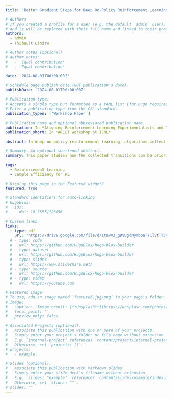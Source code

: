 ```yaml
---
title: 'Better Gradient Steps for Deep On-Policy Reinforcement Learning'

# Authors
# If you created a profile for a user (e.g. the default `admin` user), write the username (folder name) here
# and it will be replaced with their full name and linked to their profile.
authors:
  - admin
  - Thibault Lahire

# Author notes (optional)
# author_notes:
#   - 'Equal contribution'
#   - 'Equal contribution'

date: '2024-08-01T00:00:00Z'

# Schedule page publish date (NOT publication's date).
publishDate: '2024-08-01T00:00:00Z'

# Publication type.
# Accepts a single type but formatted as a YAML list (for Hugo requirements).
# Enter a publication type from the CSL standard.
publication_types: ['Workshop Paper']

# Publication name and optional abbreviated publication name.
publication: In *Aligning Reinforcement Learning Experimentalists and Theorists Workshop at International Conference on Machine Learning*
publication_short: In *ARLET workshop at ICML*

abstract: In deep on-policy reinforcement learning, algorithms collect transitions by executing the current policy in the environment. These transitions are then used during a gradient ascent step, aiming at updating the neural network(s) parameter. This article studies how the collected transitions can be prioritized to speed up the gradient ascent process toward a favorable policy. To do so, we weigh the transitions in the update gradient ascent equation with their per-sample gradient norms, which is a measure of the margin of change which can occur in the neural network.

# Summary. An optional shortened abstract.
summary: This paper studies how the collected transitions can be prioritized to speed up the gradient ascent process toward a favorable policy. To do so, we weigh the transitions in the update gradient ascent equation with their per-sample gradient norms, which is a measure of the margin of change which can occur in the neural network.

tags:
  - Reinforcement Learning
  - Sample Efficiency for RL

# Display this page in the Featured widget?
featured: true

# Standard identifiers for auto-linking
# hugoblox:
#   ids:
#     doi: 10.5555/123456

# Custom links
links:
  - type: pdf
    url: "https://drive.google.com/file/d/1tnvVJ_gDVDgdMymbpaT7ClvtTT5tu4bL/view?usp=sharing"
  # - type: code
  #   url: https://github.com/HugoBlox/hugo-blox-builder
  # - type: dataset
  #   url: https://github.com/HugoBlox/hugo-blox-builder
  # - type: slides
  #   url: https://www.slideshare.net/
  # - type: source
  #   url: https://github.com/HugoBlox/hugo-blox-builder
  # - type: video
  #   url: https://youtube.com

# Featured image
# To use, add an image named `featured.jpg/png` to your page's folder.
# image:
#   caption: 'Image credit: [**Unsplash**](https://unsplash.com/photos/pLCdAaMFLTE)'
#   focal_point: ''
#   preview_only: false

# Associated Projects (optional).
#   Associate this publication with one or more of your projects.
#   Simply enter your project's folder or file name without extension.
#   E.g. `internal-project` references `content/project/internal-project/index.md`.
#   Otherwise, set `projects: []`.
# projects:
#   - example

# Slides (optional).
#   Associate this publication with Markdown slides.
#   Simply enter your slide deck's filename without extension.
#   E.g. `slides: "example"` references `content/slides/example/index.md`.
#   Otherwise, set `slides: ""`.
# slides: ""
---
```


<!-- > [!NOTE]
> Click the _Cite_ button above to demo the feature to enable visitors to import publication metadata into their reference management software.

> [!NOTE]
> Create your slides in Markdown - click the _Slides_ button to check out the example.

Add the publication's **full text** or **supplementary notes** here. You can use rich formatting such as including [code, math, and images](https://docs.hugoblox.com/content/writing-markdown-latex/). -->
